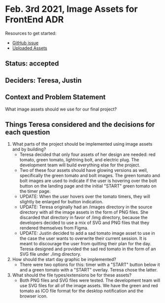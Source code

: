 # Feb. 3rd 2021, Image Assets for FrontEnd ADR

Resources to get started:

- [GitHub issue](https://github.com/DonaldWolfson/cse110-w21-group29/issues/20)
- [Uploaded Assets](https://github.com/DonaldWolfson/cse110-w21-group29/tree/main/source/img)

## Status: accepted

## Deciders: Teresa, Justin

## Context and Problem Statement

What image assets should we use for our final project?

## Things Teresa considered and the decisions for each question
1. What parts of the project should be implemented using image assets and by building?
    - Teresa decided that only four assets of her design are needed: red tomato, green tomato, lightning bolt, and electric plug. The development team will build everything else for the project.
    - Two of these four assets should have glowing versions as well, specifically the green tomato and bolt images. The green tomato and bolt images are used to indicate if the user is hovering over the bolt button on the landing page and the initial "START" green tomato on the timer page.
    - UPDATE: When the user hovers over the tomato timers, they will slightly be enlarged for button indication.
    - UPDATE: Teresa originally had an /images directory in the source directory with all the image assets in the form of PNG files. She discarded that directory in favor of /img directory, because the developers decided to use a mix of SVG and PNG files that they rendered themselves from Figma.
    - UPDATE: Justin decided to add a sad tomato image asset to use in the case the user wants to overwrite their current session. It is meant to discourage the user from quitting their plan for the day. Teresa designed and provided the sad red tomato in the form of an SVG file under ./img directory.
2. How should the start day graphic be implemented?
    - There were two options for this: timer with a "START" button below it and a green tomato with a "START" overlay. Teresa chose the latter.
3. What should the file types/extensions be for these assets?
    - Both PNG files and SVG files were tested. The development team will use SVG files for all of the image assets. We have the green and red tomato as ICO file format for the desktop notification and the browser icon.
